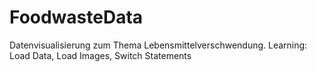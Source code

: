 # FoodwasteData
Datenvisualisierung zum Thema Lebensmittelverschwendung. Learning: Load Data, Load Images, Switch Statements
